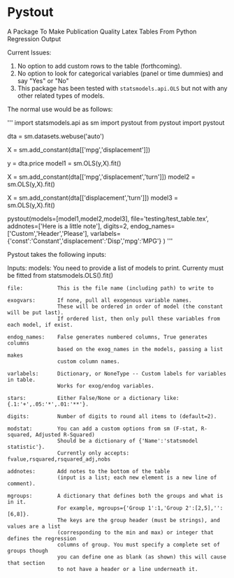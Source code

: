 # Pystout
A Package To Make Publication Quality Latex Tables From Python Regression Output

Current Issues:
1. No option to add custom rows to the table (forthcoming).
2. No option to look for categorical variables (panel or time dummies) and say "Yes" or "No"
3. This package has been tested with `statsmodels.api.OLS` but not with any other related types of models.

The normal use would be as follows:

'''
import statsmodels.api as sm
import pystout
from pystout import pystout

dta = sm.datasets.webuse('auto')

X = sm.add_constant(dta[['mpg','displacement']])

y = dta.price
model1 = sm.OLS(y,X).fit()

X = sm.add_constant(dta[['mpg','displacement','turn']])
model2 = sm.OLS(y,X).fit()

X = sm.add_constant(dta[['displacement','turn']])
model3 = sm.OLS(y,X).fit()


pystout(models=[model1,model2,model3],
        file='testing/test_table.tex',
        addnotes=['Here is a little note'],
        digits=2,
        endog_names=['Custom','Header','Please'],
        varlabels={'const':'Constant','displacement':'Disp','mpg':'MPG'}
        )
'''

Pystout takes the following inputs:

Inputs:
    models:         You need to provide a list of models to print.
                    Currenty must be fitted from statsmodels.OLS().fit()
                    
    file:           This is the file name (including path) to write to

    exogvars:       If none, pull all exogenous variable names.
                    These will be ordered in order of model (the constant will be put last).
                    If ordered list, then only pull these variables from each model, if exist.

    endog_names:    False generates numbered columns, True generates columns
                    based on the exog_names in the models, passing a list makes
                    custom column names.

    varlabels:      Dictionary, or NoneType -- Custom labels for variables in table.
                    Works for exog/endog variables.

    stars:          Either False/None or a dictionary like: {.1:'+',.05:'*',.01:'**'}.

    digits:         Number of digits to round all items to (default=2).

    modstat:        You can add a custom options from sm (F-stat, R-squared, Adjusted R-Squared)
                    Should be a dictionary of {'Name':'statsmodel statistic'}.
                    Currently only accepts: fvalue,rsquared,rsquared_adj,nobs
    
    addnotes:       Add notes to the bottom of the table
                    (input is a list; each new element is a new line of comment).

    mgroups:        A dictionary that defines both the groups and what is in it.
                    For example, mgroups={'Group 1':1,'Group 2':[2,5],'':[6,8]}. 
                    The keys are the group header (must be strings), and values are a list
                    (corresponding to the min and max) or integer that defines the regression 
                    columns of group. You must specify a complete set of groups though 
                    you can define one as blank (as shown) this will cause that section 
                    to not have a header or a line underneath it.
